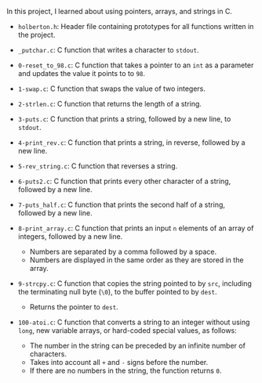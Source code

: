 In this project, I learned about using pointers, arrays, and strings in C.

* `holberton.h`: Header file containing prototypes for all functions written in the project.
* `_putchar.c`: C function that writes a character to `stdout`.

* `0-reset_to_98.c`: C function that takes a pointer to an `int` as a parameter and updates the value it points to to `98`.
* `1-swap.c`: C function that swaps the value of two integers.
* `2-strlen.c`: C function that returns the length of a string.
* `3-puts.c`: C function that prints a string, followed by a new line, to `stdout`.
* `4-print_rev.c`: C function that prints a string, in reverse, followed by a new line.
* `5-rev_string.c`: C function that reverses a string.
* `6-puts2.c`: C function that prints every other character of a string, followed by a new line.
* `7-puts_half.c`: C function that prints the second half of a string, followed by a new line.
* `8-print_array.c`: C function that prints an input `n` elements of an array of integers, followed by a new line.
  * Numbers are separated by a comma followed by a space.
  * Numbers are displayed in the same order as they are stored in the array.

* `9-strcpy.c`: C function that copies the string pointed to by `src`, including the terminating null byte (`\0`), to the buffer pointed to by `dest`.
  * Returns the pointer to `dest`.

* `100-atoi.c`: C function that converts a string to an integer without using `long`, new variable arrays, or hard-coded special values, as follows:
  * The number in the string can be preceded by an infinite number of characters.
  * Takes into account all `+` and `-` signs before the number.
  * If there are no numbers in the string, the function returns `0`.
